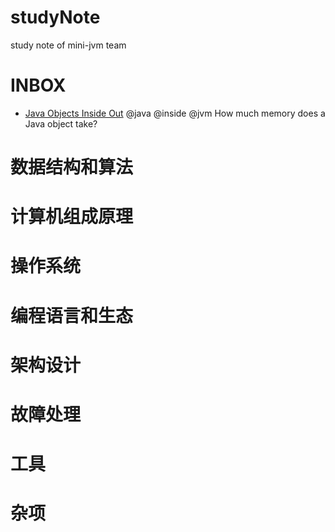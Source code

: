 # studyNote
study note of mini-jvm team

# INBOX
- [Java Objects Inside Out](https://shipilev.net/jvm/objects-inside-out/) @java @inside @jvm
How much memory does a Java object take?

# 数据结构和算法
# 计算机组成原理
# 操作系统
# 编程语言和生态
# 架构设计
# 故障处理
# 工具
# 杂项
